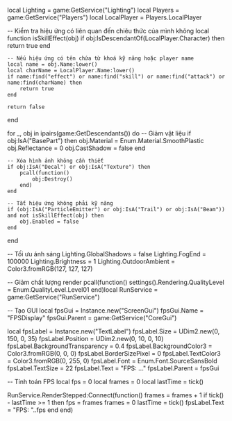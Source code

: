 local Lighting = game:GetService("Lighting")
local Players = game:GetService("Players")
local LocalPlayer = Players.LocalPlayer

-- Kiểm tra hiệu ứng có liên quan đến chiêu thức của mình không
local function isSkillEffect(obj)
	if obj:IsDescendantOf(LocalPlayer.Character) then
		return true
	end

	-- Nếu hiệu ứng có tên chứa từ khoá kỹ năng hoặc player name
	local name = obj.Name:lower()
	local charName = LocalPlayer.Name:lower()
	if name:find("effect") or name:find("skill") or name:find("attack") or name:find(charName) then
		return true
	end

	return false
end

for _, obj in ipairs(game:GetDescendants()) do
	-- Giảm vật liệu
	if obj:IsA("BasePart") then
		obj.Material = Enum.Material.SmoothPlastic
		obj.Reflectance = 0
		obj.CastShadow = false
	end

	-- Xóa hình ảnh không cần thiết
	if obj:IsA("Decal") or obj:IsA("Texture") then
		pcall(function()
			obj:Destroy()
		end)
	end

	-- Tắt hiệu ứng không phải kỹ năng
	if (obj:IsA("ParticleEmitter") or obj:IsA("Trail") or obj:IsA("Beam")) and not isSkillEffect(obj) then
		obj.Enabled = false
	end
end

-- Tối ưu ánh sáng
Lighting.GlobalShadows = false
Lighting.FogEnd = 100000
Lighting.Brightness = 1
Lighting.OutdoorAmbient = Color3.fromRGB(127, 127, 127)

-- Giảm chất lượng render
pcall(function()
	settings().Rendering.QualityLevel = Enum.QualityLevel.Level01
end)local RunService = game:GetService("RunService")

-- Tạo GUI
local fpsGui = Instance.new("ScreenGui")
fpsGui.Name = "FPSDisplay"
fpsGui.Parent = game:GetService("CoreGui")

local fpsLabel = Instance.new("TextLabel")
fpsLabel.Size = UDim2.new(0, 150, 0, 35)
fpsLabel.Position = UDim2.new(0, 10, 0, 10)
fpsLabel.BackgroundTransparency = 0.4
fpsLabel.BackgroundColor3 = Color3.fromRGB(0, 0, 0)
fpsLabel.BorderSizePixel = 0
fpsLabel.TextColor3 = Color3.fromRGB(0, 255, 0)
fpsLabel.Font = Enum.Font.SourceSansBold
fpsLabel.TextSize = 22
fpsLabel.Text = "FPS: ..."
fpsLabel.Parent = fpsGui

-- Tính toán FPS
local fps = 0
local frames = 0
local lastTime = tick()

RunService.RenderStepped:Connect(function()
	frames = frames + 1
	if tick() - lastTime >= 1 then
		fps = frames
		frames = 0
		lastTime = tick()
		fpsLabel.Text = "FPS: "..fps
	end
end)
